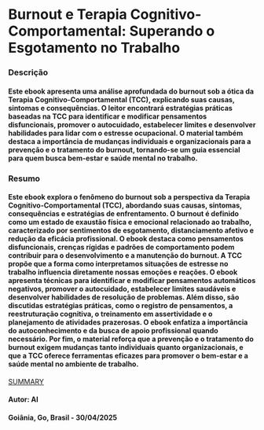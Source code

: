 # Burnout e Terapia Cognitivo-Comportamental: Superando o Esgotamento no Trabalho


### Descrição 

#### Este ebook apresenta uma análise aprofundada do burnout sob a ótica da Terapia Cognitivo-Comportamental (TCC), explicando suas causas, sintomas e consequências. O leitor encontrará estratégias práticas baseadas na TCC para identificar e modificar pensamentos disfuncionais, promover o autocuidado, estabelecer limites e desenvolver habilidades para lidar com o estresse ocupacional. O material também destaca a importância de mudanças individuais e organizacionais para a prevenção e o tratamento do burnout, tornando-se um guia essencial para quem busca bem-estar e saúde mental no trabalho.


### Resumo 

#### Este ebook explora o fenômeno do burnout sob a perspectiva da Terapia Cognitivo-Comportamental (TCC), abordando suas causas, sintomas, consequências e estratégias de enfrentamento. O burnout é definido como um estado de exaustão física e emocional relacionado ao trabalho, caracterizado por sentimentos de esgotamento, distanciamento afetivo e redução da eficácia profissional. O ebook destaca como pensamentos disfuncionais, crenças rígidas e padrões de comportamento podem contribuir para o desenvolvimento e a manutenção do burnout. A TCC propõe que a forma como interpretamos situações de estresse no trabalho influencia diretamente nossas emoções e reações. O ebook apresenta técnicas para identificar e modificar pensamentos automáticos negativos, promover o autocuidado, estabelecer limites saudáveis e desenvolver habilidades de resolução de problemas. Além disso, são discutidas estratégias práticas, como o registro de pensamentos, a reestruturação cognitiva, o treinamento em assertividade e o planejamento de atividades prazerosas. O ebook enfatiza a importância do autoconhecimento e da busca de apoio profissional quando necessário. Por fim, o material reforça que a prevenção e o tratamento do burnout exigem mudanças tanto individuais quanto organizacionais, e que a TCC oferece ferramentas eficazes para promover o bem-estar e a saúde mental no ambiente de trabalho.


[SUMMARY](./SUMMARY.md)


#### Autor: AI

#### Goiânia, Go, Brasil - 30/04/2025
